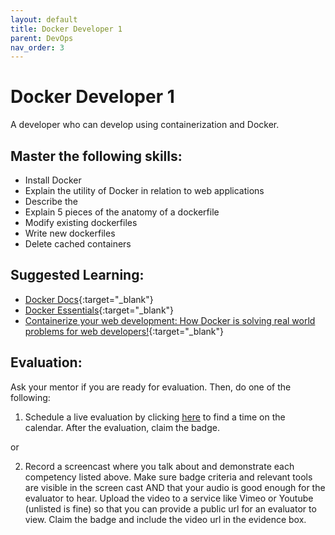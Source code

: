 ```yaml
---
layout: default
title: Docker Developer 1
parent: DevOps
nav_order: 3
---
```

# Docker Developer 1


A developer who can develop using containerization and Docker.

## Master the following skills:

- Install Docker
- Explain the utility of Docker in relation to web applications
- Describe the
- Explain 5 pieces of the anatomy of a dockerfile
- Modify existing dockerfiles
- Write new dockerfiles
- Delete cached containers

## Suggested Learning:

- [Docker Docs](https://docs.docker.com/){:target="\_blank"}
- [Docker Essentials](https://www.udemy.com/course/docker-essentials/){:target="\_blank"}
- [Containerize your web development: How Docker is solving real world problems for web developers!](https://usersnap.com/blog/docker-for-web-developers/){:target="\_blank"}

## Evaluation:

Ask your mentor if you are ready for evaluation. Then, do one of the following:

1. Schedule a live evaluation by clicking [here](https://api.logro.io/widget/appointment/codex-evals/full-stack) to find a time on the calendar. After the evaluation, claim the badge.

or

2. Record a screencast where you talk about and demonstrate each competency listed above. Make sure badge criteria and relevant tools are visible in the screen cast AND that your audio is good enough for the evaluator to hear. Upload the video to a service like Vimeo or Youtube (unlisted is fine) so that you can provide a public url for an evaluator to view. Claim the badge and include the video url in the evidence box.
